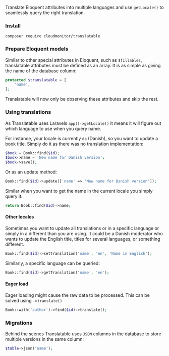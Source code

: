 Translate Eloquent attributes into multiple languages and use `getLocale()` to seamlessly query the right translation.

### Install

```shell
composer require cloudmonitor/translatable
```

### Prepare Eloquent models

Similar to other special attributes in Eloquent, such as `$fillables`, translatable attributes must be defined as an array. It is as simple as giving the name of the database column:

```php
protected $translatable = [
    'name',
];
```

Translatable will now only be observing these attributes and skip the rest.

### Using translations

As Translatable uses Laravels `app()->getLocale()` it means it will figure out which language to use when you query name.

For instance, your locale is currently `da` (Danish), so you want to update a book title. Simply do it as there was no translation implementation:

```php
$book = Book::find($id);
$book->name = 'New name for Danish version';
$book->save();
```

Or as an update method:

```php
Book::find($id)->update(['name' => 'New name for Danish version']);
```

Similar when you want to get the name in the current locale you simply query it:

```php
return Book::find($id)->name;
```

#### Other locales

Sometimes you want to update all translations or in a specific language or simply in a different than you are using. It could be a Danish moderator who wants to update the English title, titles for several languages, or something different.

```php
Book::find($id)->setTranslation('name', 'en', 'Name in English');
```

Similarly, a specific language can be queried:

```php
Book::find($id)->getTranslation('name', 'en');
```

#### Eager load

Eager loading might cause the raw data to be processed. This can be solved using `->translate()`

```php
Book::with('author')->find($id)->translate();
```

### Migrations

Behind the scenes Translatable uses `JSON` columns in the database to store multiple versions in the same column:

```php
$table->json('name');
```
